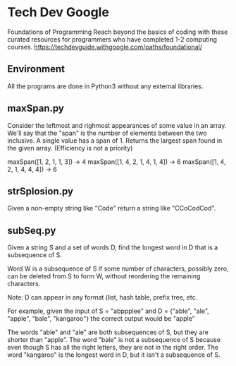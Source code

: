# Tech Dev Google
Foundations of Programming Reach beyond the basics of coding with these curated resources for programmers who have completed 1-2 computing courses.
https://techdevguide.withgoogle.com/paths/foundational/

## Environment

All the programs are done in Python3 without any external libraries. 


## maxSpan.py
Consider the leftmost and righmost appearances of some value in an array. 
We'll say that the "span" is the number of elements between the two inclusive. 
A single value has a span of 1. Returns the largest span found in the given array. 
(Efficiency is not a priority) 

maxSpan([1, 2, 1, 1, 3]) → 4
maxSpan([1, 4, 2, 1, 4, 1, 4]) → 6
maxSpan([1, 4, 2, 1, 4, 4, 4]) → 6

## strSplosion.py
Given a non-empty string like "Code" return a string like "CCoCodCod".

## subSeq.py
Given a string S and a set of words D, find the longest word in D that is a subsequence of S.

Word W is a subsequence of S if some number of characters, possibly zero, can be deleted from S to form W, without reordering the remaining characters.

Note: D can appear in any format (list, hash table, prefix tree, etc.

For example, given the input of S = "abppplee" and D = {"able", "ale", "apple", "bale", "kangaroo"} the correct output would be "apple"

The words "able" and "ale" are both subsequences of S, but they are shorter than "apple".
The word "bale" is not a subsequence of S because even though S has all the right letters, they are not in the right order.
The word "kangaroo" is the longest word in D, but it isn't a subsequence of S.
